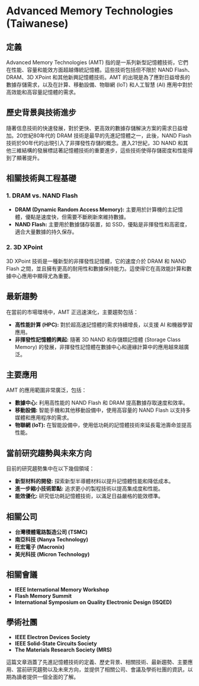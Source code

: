 # Advanced Memory Technologies (Taiwanese)

## 定義
Advanced Memory Technologies (AMT) 指的是一系列新型記憶體技術，它們在性能、容量和能效方面超越傳統記憶體。這些技術包括但不限於 NAND Flash、DRAM、3D XPoint 和其他新興記憶體技術。AMT 的出現是為了應對日益增長的數據存儲需求，以及在計算、移動設備、物聯網 (IoT) 和人工智慧 (AI) 應用中對於高效能和高容量記憶體的需求。

## 歷史背景與技術進步
隨著信息技術的快速發展，對於更快、更高效的數據存儲解決方案的需求日益增加。20世紀80年代的 DRAM 技術是最早的先進記憶體之一，此後，NAND Flash 技術於90年代的出現引入了非揮發性存儲的概念。進入21世紀，3D NAND 和其他三維結構的發展標誌著記憶體技術的重要進步，這些技術使得存儲密度和性能得到了顯著提升。

## 相關技術與工程基礎
### 1. DRAM vs. NAND Flash
- **DRAM (Dynamic Random Access Memory):** 主要用於計算機的主記憶體，優點是速度快，但需要不斷刷新來維持數據。
- **NAND Flash:** 主要用於數據儲存裝置，如 SSD，優點是非揮發性和高密度，適合大量數據的持久保存。

### 2. 3D XPoint
3D XPoint 技術是一種新型的非揮發性記憶體，它的速度介於 DRAM 和 NAND Flash 之間，並且擁有更高的耐用性和數據保持能力。這使得它在高效能計算和數據中心應用中顯得尤為重要。

## 最新趨勢
在當前的市場環境中，AMT 正迅速演化，主要趨勢包括：
- **高性能計算 (HPC):** 對於超高速記憶體的需求持續增長，以支援 AI 和機器學習應用。
- **非揮發性記憶體的興起:** 隨著 3D NAND 和存儲類記憶體 (Storage Class Memory) 的發展，非揮發性記憶體在數據中心和邊緣計算中的應用越來越廣泛。

## 主要應用
AMT 的應用範圍非常廣泛，包括：
- **數據中心:** 利用高性能的 NAND Flash 和 DRAM 提高數據存取速度和效率。
- **移動設備:** 智能手機和其他移動設備中，使用高容量的 NAND Flash 以支持多媒體和應用程序的需求。
- **物聯網 (IoT):** 在智能設備中，使用低功耗的記憶體技術來延長電池壽命並提高性能。

## 當前研究趨勢與未來方向
目前的研究趨勢集中在以下幾個領域：
- **新型材料的開發:** 探索新型半導體材料以提升記憶體性能和降低成本。
- **進一步縮小技術節點:** 追求更小的製程技術以提高集成度和性能。
- **能效優化:** 研究低功耗記憶體技術，以滿足日益嚴格的能效標準。

## 相關公司
- **台灣積體電路製造公司 (TSMC)**
- **南亞科技 (Nanya Technology)**
- **旺宏電子 (Macronix)**
- **美光科技 (Micron Technology)**

## 相關會議
- **IEEE International Memory Workshop**
- **Flash Memory Summit**
- **International Symposium on Quality Electronic Design (ISQED)**

## 學術社團
- **IEEE Electron Devices Society**
- **IEEE Solid-State Circuits Society**
- **The Materials Research Society (MRS)**

這篇文章涵蓋了先進記憶體技術的定義、歷史背景、相關技術、最新趨勢、主要應用、當前研究趨勢以及未來方向，並提供了相關公司、會議及學術社團的資訊，以期為讀者提供一個全面的了解。
